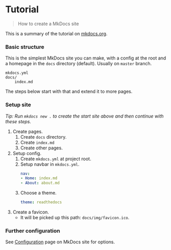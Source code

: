 # Tutorial
> How to create a MkDocs site

This is a summary of the tutorial on [mkdocs.org](https://www.mkdocs.org/).


### Basic structure

This is the simplest MkDocs site you can make, with a config at the root and a homepage in the `docs` directory (default). Usually on `master` branch. 

```
mkdocs.yml
docs/
    index.md
```

The steps below start with that and extend it to more pages.


### Setup site


_Tip: Run `mkdocs new .` to create the start site above and then continue with these steps._

1. Create pages.
    1. Create `docs` directory.
    2. Create `index.md`
    3. Create other pages.
2. Setup config.
    1. Create `mkdocs.yml` at project root.
    2. Setup navbar in `mkdocs.yml`.
        ```yaml
        nav:
        - Home: index.md
        - About: about.md
        ```
    3. Choose a theme.
        ```yaml
        theme: readthedocs
        ```
3. Create a favicon.
    - It will be picked up this path: `docs/img/favicon.ico`.


### Further configuration

See [Configuration](https://www.mkdocs.org/user-guide/configuration/) page on MkDocs site for options.
